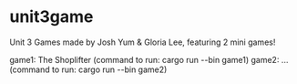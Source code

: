 # unit3game
Unit 3 Games made by Josh Yum &amp; Gloria Lee, featuring 2 mini games!

game1: The Shoplifter (command to run: cargo run --bin game1)
game2: ... (command to run: cargo run --bin game2)